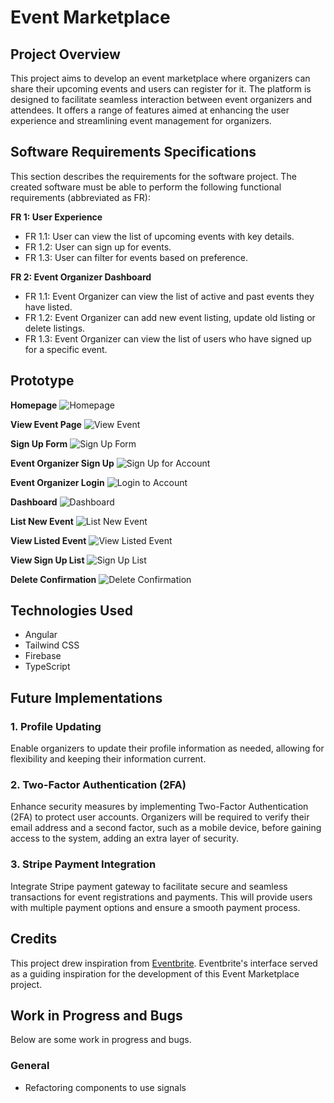 # Event Marketplace

## Project Overview

This project aims to develop an event marketplace where organizers can share their upcoming events and users can register for it. The platform is designed to facilitate seamless interaction between event organizers and attendees. It offers a range of features aimed at enhancing the user experience and streamlining event management for organizers.

## Software Requirements Specifications 
This section describes the requirements for the software project. The created software must be
able to perform the following functional requirements (abbreviated as FR):

**FR 1: User Experience**
- FR 1.1: User can view the list of upcoming events with key details.
- FR 1.2: User can sign up for events.
- FR 1.3: User can filter for events based on preference.


**FR 2: Event Organizer Dashboard**
- FR 1.1: Event Organizer can view the list of active and past events they have listed.
- FR 1.2: Event Organizer can add new event listing, update old listing or delete listings.
- FR 1.3: Event Organizer can view the list of users who have signed up for a specific event.

## Prototype

**Homepage**
![Homepage](./src/assets/images/readme/landing-page.png)

**View Event Page**
![View Event](./src/assets/images/readme/view-event-page.png)

**Sign Up Form**
![Sign Up Form](./src/assets/images/readme/signup-form.png)

**Event Organizer Sign Up**
![Sign Up for Account](./src/assets/images/readme/signup.png)

**Event Organizer Login**
![Login to Account](./src/assets/images/readme/login.png)

**Dashboard**
![Dashboard](./src/assets/images/readme/dashboard.png)

**List New Event**
![List New Event](./src/assets/images/readme/list-event.png)

**View Listed Event**
![View Listed Event](./src/assets/images/readme/view-event.png)

**View Sign Up List**
![Sign Up List](./src/assets/images/readme/signup-list.png)

**Delete Confirmation**
![Delete Confirmation](./src/assets/images/readme/delete-confirmation.png)

## Technologies Used

- Angular
- Tailwind CSS
- Firebase
- TypeScript

## Future Implementations

### 1. Profile Updating
Enable organizers to update their profile information as needed, allowing for flexibility and keeping their information current.

### 2. Two-Factor Authentication (2FA)
Enhance security measures by implementing Two-Factor Authentication (2FA) to protect user accounts. Organizers will be required to verify their email address and a second factor, such as a mobile device, before gaining access to the system, adding an extra layer of security.

### 3. Stripe Payment Integration
Integrate Stripe payment gateway to facilitate secure and seamless transactions for event registrations and payments. This will provide users with multiple payment options and ensure a smooth payment process.

## Credits
This project drew inspiration from [Eventbrite](https://www.eventbrite.com/). Eventbrite's interface served as a guiding inspiration for the development of this Event Marketplace project.

## Work in Progress and Bugs
Below are some work in progress and bugs.

### General
- Refactoring components to use signals
